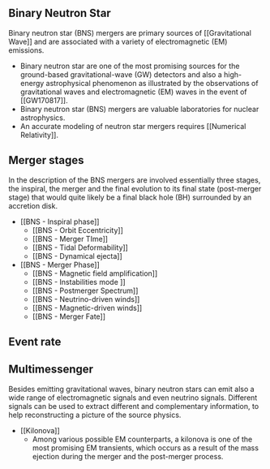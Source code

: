 ##  Binary Neutron Star

Binary neutron star (BNS) mergers are primary sources of [[Gravitational Wave]] and are associated with a variety of electromagnetic (EM) emissions.

- Binary neutron star are one of the most promising sources for the ground-based gravitational-wave (GW) detectors and also a high-energy astrophysical phenomenon as illustrated by the observations of gravitational waves and electromagnetic (EM) waves in the event of [[GW170817]].
- Binary neutron star (BNS) mergers are valuable laboratories for nuclear astrophysics.
- An accurate modeling of neutron star mergers requires [[Numerical Relativity]].

## Merger stages

In the description of the BNS mergers are involved essentially three stages, the inspiral, the merger and the final evolution to its final state (post-merger stage) that would quite likely be a final black hole (BH) surrounded by an accretion disk.

- [[BNS - Inspiral phase]]
	- [[BNS - Orbit Eccentricity]]
	- [[BNS - Merger TIme]]
	- [[BNS - Tidal Deformability]]
	- [[BNS - Dynamical ejecta]]
- [[BNS - Merger Phase]]
	- [[BNS - Magnetic field amplification]]
	- [[BNS - Instabilities mode ]]
	- [[BNS - Postmerger Spectrum]]
	- [[BNS - Neutrino-driven winds]]
	- [[BNS - Magnetic-driven winds]]
	- [[BNS - Merger Fate]]

## Event rate

## Multimessenger

Besides emitting gravitational waves, binary neutron stars can emit also a wide range of electromagnetic signals and even neutrino signals. Different signals can be used to extract different and complementary information, to help reconstructing a picture of the source physics.

- [[Kilonova]]
	- Among various possible EM counterparts, a kilonova is one of the most promising EM transients, which occurs as a result of the mass ejection during the merger and the post-merger process.